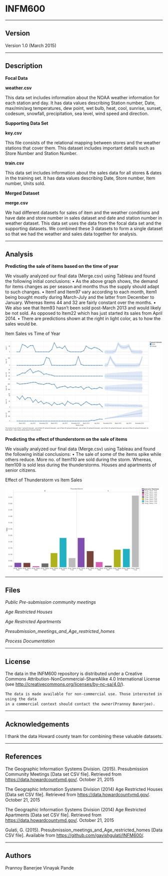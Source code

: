 # INFM600
-------
Version
-------

Version 1.0 (March 2015)

-----------
Description
-----------

**Focal Data**

**weather.csv**

This data set includes information about the NOAA weather information for each station and day. It has data values describing Station number, Date, max/min/avg temperatures, dew point, wet bulb, heat, cool, sunrise, sunset, codesum, snowfall, precipitation, sea level, wind speed and direction.

**Supporting Data Set**

**key.csv**

This file consists of the relational mapping between stores and the weather stations that cover them. This dataset includes important details such as Store Number and Station Number.





**train.csv**

This data set includes information about the sales data for all stores & dates in the training set. It has data values describing Date, Store number, Item number, Units sold. 

**Merged Dataset**

**merge.csv**

We had different datasets for sales of item and the weather conditions and have date and store number in sales dataset and date and station number in weather dataset. This data set uses the data from the focal data set and the supporting datasets. We combined these 3 datasets to form a single dataset so that we had the weather and sales data together for analysis.



---------------
Analysis
---------------

**Predicting the sale of items based on the time of year**

We visually analyzed our final data (Merge.csv) using Tableau and found the following initial conclusions:
•	As the above graph shows, the demand for items changes as per season and months thus the supply should adapt to such changes. 
•	Item1 and Item97 vary according to each month, Item1 being bought mostly during March-July and the latter from December to January. Whereas Items 44 and 32 are fairly constant over the months. 
•	We also see that Item93 hasn’t been sold post-March 2013 and would likely be not sold. 
As opposed to Item22 which has just started its sales from April 2014. 
•	There are predictions shown at the right in light color, as to how the sales would be.


Item Sales vs Time of Year

![alt tag](https://github.com/Prannoy123/INFM-600/blob/master/item%20sales%20vs%20time%20of%20year.png)

**Predicting the effect of thunderstorm on the sale of items**

We visually analyzed our final data (Merge.csv) using Tableau and found the following initial conclusions:
•	The sale of some of the items spike while others reduce. More no. of Item110 are sold during the storm. Whereas, Item109 is sold less during the thunderstorms.
Houses and apartments of senior citizens.

Effect of Thunderstorm vs Item Sales

![alt tag](https://github.com/Prannoy123/INFM-600/blob/master/effect%20of%20thunderstorm.png)

-----
Files
-----

*Public Pre-submission community meetings*

*Age Restricted Houses*

*Age Restricted Apartments*

*Presubmission_meetings_and_Age_restricted_homes*

*Process Documentation*

------- 
License
-------

The data in the INFM600 repository is distributed under a Creative Commons 
Attribution-NonCommercial-ShareAlike 4.0 International License (see 
http://creativecommons.org/licenses/by-nc-sa/4.0/).
   
	The data is made available for non-commercial use. Those interested in using the data 
   	in a commercial context should contact the owner(Prannoy Banerjee).

----------------
Acknowledgements
----------------

   I thank the data Howard county team for combining these valuable datasets.

----------
References
----------

The Geographic Information Systems Division. (2015). Presubmission Community Meetings [Data set CSV file]. Retrieved from https://data.howardcountymd.gov/. October 21, 2015

The Geographic Information Systems Division (2014) Age Restricted Houses [Data set CSV file]. Retrieved from https://data.howardcountymd.gov/. October 21, 2015

The Geographic Information Systems Division (2014) Age Restricted Apartments [Data set CSV file]. Retrieved from https://data.howardcountymd.gov/. October 21, 2015

Gulati, G. (2015). Presubmission_meetings_and_Age_restricted_homes [Data CSV file]. Available from https://github.com/gavishgulati/INFM600/.

-------
Authors
-------

Prannoy Banerjee
Vinayak Pande
